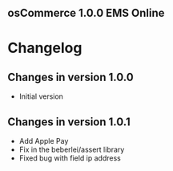 osCommerce 1.0.0 EMS Online
------------------------------

# Changelog #

## Changes in version 1.0.0
+ Initial version
## Changes in version 1.0.1
+ Add Apple Pay
+ Fix in the beberlei/assert library
+ Fixed bug with field ip address